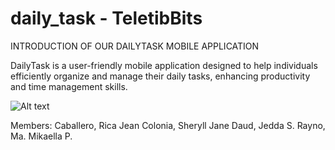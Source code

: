 # daily_task - TeletibBits

INTRODUCTION OF OUR DAILYTASK MOBILE APPLICATION 

DailyTask is a user-friendly mobile application designed to help individuals efficiently organize and manage their daily tasks, enhancing productivity and time management skills.

![Alt text](https://i.postimg.cc/m2NYY1ZF/e19d13eb-97dc-4498-943d-5e0d493e701e.jpg)

Members:
Caballero, Rica Jean
Colonia, Sheryll Jane 
Daud, Jedda S.
Rayno, Ma. Mikaella P.

